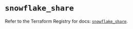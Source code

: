 # `snowflake_share`

Refer to the Terraform Registry for docs: [`snowflake_share`](https://registry.terraform.io/providers/snowflake-labs/snowflake/0.87.1/docs/resources/share).
